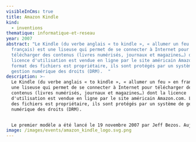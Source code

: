 ```yaml
---
visibleInCms: true
title: Amazon Kindle
kind:
  - inventions
thematique: informatique-et-reseau
year: 2007
abstract: "Le Kindle (du verbe anglais « to kindle », « allumer un feu » en
  français) est une liseuse qui permet de se connecter à Internet pour
  télécharger des contenus (livres numérisés, journaux et magazines…) dont la
  licence d'utilisation est vendue en ligne par le site américain Amazon.com. Le
  format des fichiers est propriétaire, ils sont protégés par un système de
  gestion numérique des droits (DRM).  "
description: >-
  Le Kindle (du verbe anglais « to kindle », « allumer un feu » en français) est
  une liseuse qui permet de se connecter à Internet pour télécharger des
  contenus (livres numérisés, journaux et magazines…) dont la licence
  d'utilisation est vendue en ligne par le site américain Amazon.com. Le format
  des fichiers est propriétaire, ils sont protégés par un système de gestion
  numérique des droits (DRM). 


  Le premier modèle a été lancé le 19 novembre 2007 par Jeff Bezos. Aujourd'hui, la marque est devenue la référence du marché, possède une vaste gamme de produits et est déclinée en applications pour système Android et IOS. En mars 2018, le Kindle Store proposait plus de six millions de livres électroniques.
image: /images/events/amazon_kindle_logo.svg.png
---
```

